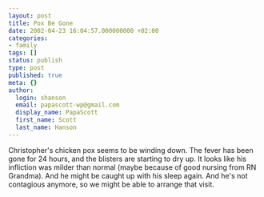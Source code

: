 ```yaml
---
layout: post
title: Pox Be Gone
date: 2002-04-23 16:04:57.000000000 +02:00
categories:
- family
tags: []
status: publish
type: post
published: true
meta: {}
author:
  login: shanson
  email: papascott-wp@gmail.com
  display_name: PapaScott
  first_name: Scott
  last_name: Hanson
---
```

<p>Christopher's chicken pox seems to be winding down. The fever has been gone for 24 hours, and the blisters are starting to dry up. It looks like his infliction was milder than normal (maybe because of good nursing from RN Grandma). And he might be caught up with his sleep again. And he's not contagious anymore, so we might be able to arrange that visit.</p>
